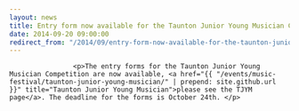 ```yaml
---
layout: news
title: Entry form now available for the Taunton Junior Young Musician Competition
date: 2014-09-20 09:00:00
redirect_from: "/2014/09/entry-form-now-available-for-the-taunton-junior-young-musician-competition/"
---
```

<section>

                    
                    <p>The entry forms for the Taunton Junior Young Musician Competition are now available, <a href="{{ "/events/music-festival/taunton-junior-young-musician/" | prepend: site.github.url }}" title="Taunton Junior Young Musician">please see the TJYM page</a>. The deadline for the forms is October 24th. </p>

                
</section>
